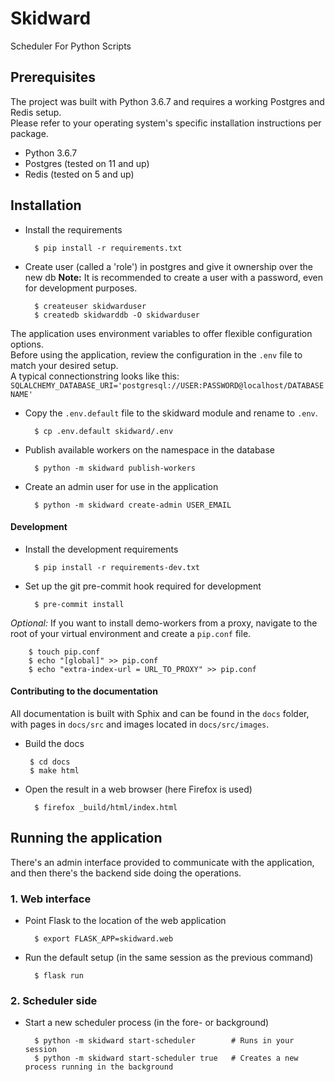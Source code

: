 # Skidward

Scheduler For Python Scripts

## Prerequisites
The project was built with Python 3.6.7 and requires a working Postgres and Redis setup.  
Please refer to your operating system's specific installation instructions per package.

* Python 3.6.7
* Postgres (tested on 11 and up)
* Redis (tested on 5 and up)

## Installation
- Install the requirements

        $ pip install -r requirements.txt

- Create user (called a 'role') in postgres and give it ownership over the new db
**Note:** It is recommended to create a user with a password, even for development purposes.

        $ createuser skidwarduser
        $ createdb skidwarddb -O skidwarduser

The application uses environment variables to offer flexible configuration options.  
Before using the application, review the configuration in the `.env` file to match your desired setup.  
A typical connectionstring looks like this:
    `SQLALCHEMY_DATABASE_URI='postgresql://USER:PASSWORD@localhost/DATABASENAME'` 

- Copy the `.env.default` file to the skidward module and rename to `.env`.  

        $ cp .env.default skidward/.env

- Publish available workers on the namespace in the database

        $ python -m skidward publish-workers

- Create an admin user for use in the application

        $ python -m skidward create-admin USER_EMAIL

#### Development
- Install the development requirements

        $ pip install -r requirements-dev.txt
    
- Set up the git pre-commit hook required for development

        $ pre-commit install
    
*Optional:* If you want to install demo-workers from a proxy,
navigate to the root of your virtual environment and create a `pip.conf` file.

        $ touch pip.conf
        $ echo "[global]" >> pip.conf
        $ echo "extra-index-url = URL_TO_PROXY" >> pip.conf

#### Contributing to the documentation
All documentation is built with Sphix and can be found in the `docs` folder,
with pages in `docs/src` and images located in `docs/src/images`.

-  Build the docs

        $ cd docs
        $ make html

- Open the result in a web browser (here Firefox is used)

        $ firefox _build/html/index.html

## Running the application
There's an admin interface provided to communicate with the application,  
and then there's the backend side doing the operations.

### 1. Web interface
- Point Flask to the location of the web application

        $ export FLASK_APP=skidward.web

- Run the default setup (in the same session as the previous command)

        $ flask run

### 2. Scheduler side
- Start a new scheduler process (in the fore- or background)

        $ python -m skidward start-scheduler        # Runs in your session
        $ python -m skidward start-scheduler true   # Creates a new process running in the background

